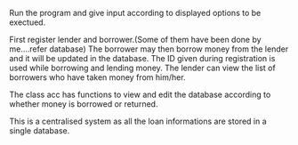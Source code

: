 Run the program and give input according to displayed options to be exectued.

First register lender and borrower.(Some of them have been done by me....refer database)
The borrower may then borrow money from the lender and it will be updated in the database. 
The ID given during registration is used while borrowing and lending money.
The lender can view the list of borrowers who have taken money from him/her.

The class acc has functions to view and edit the database according to whether money is borrowed or returned.

This is a centralised system as all the loan informations are stored in a single database.

